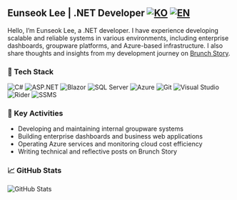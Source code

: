 ## Eunseok Lee | .NET Developer [![KO](https://img.shields.io/badge/README-KR-brightgreen?style=flat-square)](./README.md) [![EN](https://img.shields.io/badge/README-US-blue?style=flat-square)](./README.us.md) 

Hello, I’m Eunseok Lee, a .NET developer. I have experience developing scalable and reliable systems in various environments, including enterprise dashboards, groupware platforms, and Azure-based infrastructure. I also share thoughts and insights from my development journey on [Brunch Story](https://brunch.co.kr/@iamia).

### 🔧 Tech Stack

![C#](https://img.shields.io/badge/C%23-239120?style=flat&logo=c-sharp&logoColor=white)
![ASP.NET](https://img.shields.io/badge/ASP.NET-512BD4?style=flat&logo=.net&logoColor=white)
![Blazor](https://img.shields.io/badge/Blazor-512BD4?style=flat&logo=blazor&logoColor=white)
![SQL Server](https://img.shields.io/badge/SQL%20Server-CC2927?style=flat&logo=microsoftsqlserver&logoColor=white)
![Azure](https://img.shields.io/badge/Azure-0078D4?style=flat&logo=microsoftazure&logoColor=white)
![Git](https://img.shields.io/badge/Git-F05032?style=flat&logo=git&logoColor=white)
![Visual Studio](https://img.shields.io/badge/Visual_Studio-5C2D91?style=flat&logo=visualstudio&logoColor=white)
![Rider](https://img.shields.io/badge/Rider-000000?style=flat&logo=jetbrains&logoColor=white)
![SSMS](https://img.shields.io/badge/SSMS-CC2927?style=flat&logo=microsoftsqlserver&logoColor=white)

### 📌 Key Activities

- Developing and maintaining internal groupware systems
- Building enterprise dashboards and business web applications
- Operating Azure services and monitoring cloud cost efficiency
- Writing technical and reflective posts on Brunch Story

### 📈 GitHub Stats

![GitHub Stats](https://github-readme-stats.vercel.app/api?username=myfavoritecolorisyou&show_icons=true&theme=onedark)

